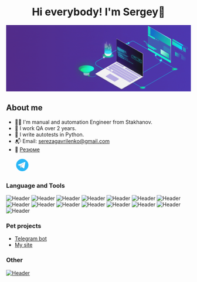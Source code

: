 <div align="center">
   <h1>
      Hi everybody! I'm Sergey👋
   </h1>
</div>

<div style="text-align: center;"><img src="assets/image.gif" alt="Header" /></div>

<!--About me-->

## About me
- 👨‍💻 I'm manual and automation Engineer from Stakhanov.
- 🚀 I work QA over 2 years.
- 🐍 I write autotests in Python.
- 📬 Email: serezagavrilenko@gmail.com
- 📑 <a target="_blank" href="assets/CV/CV.pdf">Резюме</a>

<p>
  &#8287;&#8287;&#8287;&#8287;&#8287;
  <a href="https://t.me/SmayLick"><img width="40px" alt="Telegram" title="Telegram" src="assets/social_networks/tg.gif"/></a>
  &#8287;
</p>


### Language and Tools
![Header](https://img.shields.io/badge/Jira-090909?style=for-the-badge&logo=jira&logoColor=136be1)
![Header](https://img.shields.io/badge/DevTools-090909?style=for-the-badge&logo=googlechrome&logoColor=2674f2)
![Header](https://img.shields.io/badge/Postman-090909?style=for-the-badge&logo=postman&logoColor=f76935)
![Header](https://img.shields.io/badge/Swagger-090909?style=for-the-badge&logo=swagger&logoColor=7ede2b)
![Header](https://img.shields.io/badge/Notion-090909?style=for-the-badge&logo=notion&logoColor=fcfcfc)
![Header](https://img.shields.io/badge/Kibana-090909?style=for-the-badge&logo=kibana&logoColor=ea099b)
![Header](https://img.shields.io/badge/Grafana-090909?style=for-the-badge&logo=Grafana&logoColor=d97e51)
![Header](https://img.shields.io/badge/Sentry-090909?style=for-the-badge&logo=sentry&logoColor=ffffff)
![Header](https://img.shields.io/badge/Metabse-090909?style=for-the-badge&logo=metabase&logoColor=4c9ad7)
![Header](https://img.shields.io/badge/Github-090909?style=for-the-badge&logo=github&logoColor=8cc4d7)
![Header](https://img.shields.io/badge/GitHub_Actions-090909?style=for-the-badge&logo=github&logoColor=8cc4d7)
![Header](https://img.shields.io/badge/Figma-090909?style=for-the-badge&logo=figma&logoColor=7d5fa6)
![Header](https://img.shields.io/badge/MySQL-090909?style=for-the-badge&logo=mysql&logoColor=00618a)
![Header](https://img.shields.io/badge/Qase.io-090909?style=for-the-badge&logo=&logoColor=71b556)
![Header](https://img.shields.io/badge/CharlesProxy-090909?style=for-the-badge&logo=charlesproxy&logoColor=8cc4d7)

### Pet projects

- [Telegram bot](https://t.me/bot_help_hr_bot)
- [My site](https://smaylick.github.io/)

### Other
[![Header](https://img.shields.io/badge/Telegram-090909?style=for-the-badge&logo=telegram&logoColor=31a5db)](https://t.me/SmayLick)
